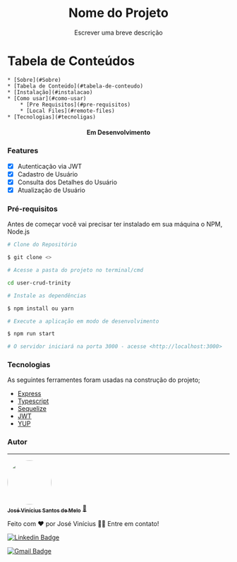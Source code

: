 <h1 align="center">Nome do Projeto</h1>
<p align="center">Escrever uma breve descrição</p>

Tabela de Conteúdos
===================

    * [Sobre](#Sobre)
    * [Tabela de Conteúdo](#tabela-de-conteudo)
    * [Instalação](#instalacao)
    * [Como usar](#como-usar)
        * [Pre Requisitos](#pre-requisitos)
        * [Local Files](#remote-files)
    * [Tecnologias](#tecnoligas)

<h4 align="center">Em Desenvolvimento</h4>

### Features

- [x] Autenticação via JWT
- [x] Cadastro de Usuário
- [x] Consulta dos Detalhes do Usuário
- [x] Atualização de Usuário

### Pré-requisitos

Antes de começar você vai precisar ter instalado em sua máquina o NPM, Node.js

```bash
# Clone do Repositório

$ git clone <>

# Acesse a pasta do projeto no terminal/cmd

cd user-crud-trinity

# Instale as dependências

$ npm install ou yarn

# Execute a aplicação em modo de desenvolvimento

$ npm run start

# O servidor iniciará na porta 3000 - acesse <http://localhost:3000>
```

### Tecnologias

As seguintes ferramentes foram usadas na construção do projeto;

- [Express]()
- [Typescript]()
- [Sequelize]()
- [JWT]()
- [YUP]()

### Autor
---

<a href="https://blog.rocketseat.com.br/author/thiago/">
 <img style="border-radius: 50%;" src="https://avatars1.githubusercontent.com/u/42288345?s=460&u=3173ac53eabc99366999615e7a2623bcb6b1560f&v=4" width="100px;" alt=""/>
 <br />
 <sub><b>José Vinícius Santos de Melo</b></sub></a> <a href="https://github.com/josephdsbr" title="Rocketseat">🚀</a>

Feito com ❤️ por José Vinícius 👋🏽 Entre em contato!

[![Linkedin Badge](https://img.shields.io/badge/-Thiago-blue?style=flat-square&logo=Linkedin&logoColor=white&link=https://www.linkedin.com/in/josephdsbr/)](https://www.linkedin.com/in/josephdsbr/) 

[![Gmail Badge](https://img.shields.io/badge/-tgmarinho@gmail.com-c14438?style=flat-square&logo=Gmail&logoColor=white&link=mailto:josephdsbr@gmail.com)](mailto:josephdsbr@gmail.com)